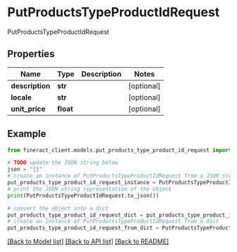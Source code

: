 # PutProductsTypeProductIdRequest

PutProductsTypeProductIdRequest

## Properties

Name | Type | Description | Notes
------------ | ------------- | ------------- | -------------
**description** | **str** |  | [optional] 
**locale** | **str** |  | [optional] 
**unit_price** | **float** |  | [optional] 

## Example

```python
from fineract_client.models.put_products_type_product_id_request import PutProductsTypeProductIdRequest

# TODO update the JSON string below
json = "{}"
# create an instance of PutProductsTypeProductIdRequest from a JSON string
put_products_type_product_id_request_instance = PutProductsTypeProductIdRequest.from_json(json)
# print the JSON string representation of the object
print(PutProductsTypeProductIdRequest.to_json())

# convert the object into a dict
put_products_type_product_id_request_dict = put_products_type_product_id_request_instance.to_dict()
# create an instance of PutProductsTypeProductIdRequest from a dict
put_products_type_product_id_request_from_dict = PutProductsTypeProductIdRequest.from_dict(put_products_type_product_id_request_dict)
```
[[Back to Model list]](../README.md#documentation-for-models) [[Back to API list]](../README.md#documentation-for-api-endpoints) [[Back to README]](../README.md)


